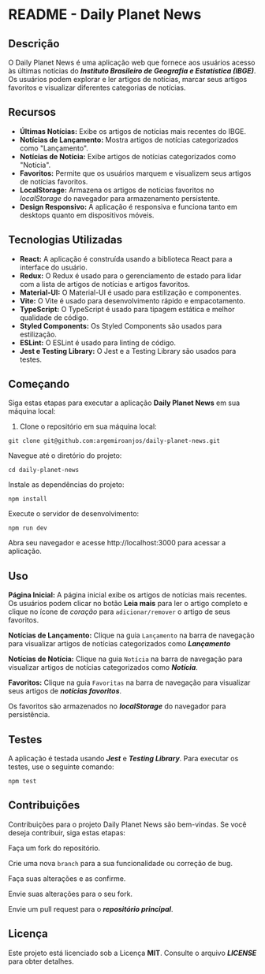 # README - Daily Planet News

## Descrição
O Daily Planet News é uma aplicação web que fornece aos usuários acesso às últimas notícias do **_Instituto Brasileiro de Geografia e Estatística (IBGE)_**. Os usuários podem explorar e ler artigos de notícias, marcar seus artigos favoritos e visualizar diferentes categorias de notícias.

## Recursos
- **Últimas Notícias:** Exibe os artigos de notícias mais recentes do IBGE.
- **Notícias de Lançamento:** Mostra artigos de notícias categorizados como "Lançamento".
- **Notícias de Notícia:** Exibe artigos de notícias categorizados como "Notícia".
- **Favoritos:** Permite que os usuários marquem e visualizem seus artigos de notícias favoritos.
- **LocalStorage:** Armazena os artigos de notícias favoritos no _localStorage_ do navegador para armazenamento persistente.
- **Design Responsivo:** A aplicação é responsiva e funciona tanto em desktops quanto em dispositivos móveis.

## Tecnologias Utilizadas
- **React:** A aplicação é construída usando a biblioteca React para a interface do usuário.
- **Redux:** O Redux é usado para o gerenciamento de estado para lidar com a lista de artigos de notícias e artigos favoritos.
- **Material-UI:** O Material-UI é usado para estilização e componentes.
- **Vite:** O Vite é usado para desenvolvimento rápido e empacotamento.
- **TypeScript:** O TypeScript é usado para tipagem estática e melhor qualidade de código.
- **Styled Components:** Os Styled Components são usados para estilização.
- **ESLint:** O ESLint é usado para linting de código.
- **Jest e Testing Library:** O Jest e a Testing Library são usados para testes.

## Começando
Siga estas etapas para executar a aplicação **Daily Planet News** em sua máquina local:

1. Clone o repositório em sua máquina local:

```shell
git clone git@github.com:argemiroanjos/daily-planet-news.git
```
Navegue até o diretório do projeto:

```shell
cd daily-planet-news
```
Instale as dependências do projeto:

```shell
npm install
```
Execute o servidor de desenvolvimento:

```shell
npm run dev
```
Abra seu navegador e acesse http://localhost:3000 para acessar a aplicação.

## Uso
**Página Inicial:** A página inicial exibe os artigos de notícias mais recentes. Os usuários podem clicar no botão **Leia mais** para ler o artigo completo e clique no ícone de _coração_ para `adicionar/remover` o artigo de seus favoritos.

**Notícias de Lançamento:** Clique na guia `Lançamento` na barra de navegação para visualizar artigos de notícias categorizados como **_Lançamento_**

**Notícias de Notícia:** Clique na guia `Notícia` na barra de navegação para visualizar artigos de notícias categorizados como **_Notícia_**.

**Favoritos:** Clique na guia `Favoritas` na barra de navegação para visualizar seus artigos de **_notícias favoritos_**. 

Os favoritos são armazenados no **_localStorage_** do navegador para persistência.

## Testes
A aplicação é testada usando **_Jest_** e **_Testing Library_**. Para executar os testes, use o seguinte comando:

```shell
npm test
```
## Contribuições
Contribuições para o projeto Daily Planet News são bem-vindas. Se você deseja contribuir, siga estas etapas:

Faça um fork do repositório.

Crie uma nova `branch` para a sua funcionalidade ou correção de bug.

Faça suas alterações e as confirme.

Envie suas alterações para o seu fork.

Envie um pull request para o **_repositório principal_**.

## Licença
Este projeto está licenciado sob a Licença **MIT**. 
Consulte o arquivo **_LICENSE_** para obter detalhes.
